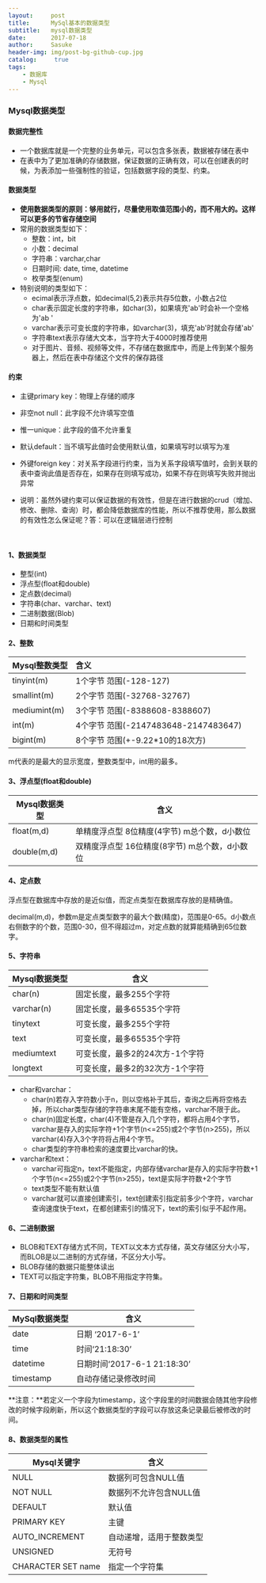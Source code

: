 ```yaml
---
layout:     post
title:      MySql基本的数据类型
subtitle:   mysql数据类型
date:       2017-07-18
author:     Sasuke
header-img: img/post-bg-github-cup.jpg
catalog: 	 true
tags:
    - 数据库
    - Mysql
---
```


### **Mysql数据类型**

#### **数据完整性**

- 一个数据库就是一个完整的业务单元，可以包含多张表，数据被存储在表中
- 在表中为了更加准确的存储数据，保证数据的正确有效，可以在创建表的时候，为表添加一些强制性的验证，包括数据字段的类型、约束。

#### **数据类型**

- **使用数据类型的原则：够用就行，尽量使用取值范围小的，而不用大的。这样可以更多的节省存储空间**
- 常用的数据类型如下：
  - 整数：int，bit
  - 小数：decimal
  - 字符串：varchar,char
  - 日期时间: date, time, datetime
  - 枚举类型(enum)
- 特别说明的类型如下：
  - ecimal表示浮点数，如decimal(5,2)表示共存5位数，小数占2位
  - char表示固定长度的字符串，如char(3)，如果填充'ab'时会补一个空格为'ab '
  - varchar表示可变长度的字符串，如varchar(3)，填充'ab'时就会存储'ab'
  - 字符串text表示存储大文本，当字符大于4000时推荐使用
  - 对于图片、音频、视频等文件，不存储在数据库中，而是上传到某个服务器上，然后在表中存储这个文件的保存路径

#### **约束**

- 主键primary key：物理上存储的顺序

- 非空not null：此字段不允许填写空值

- 惟一unique：此字段的值不允许重复

- 默认default：当不填写此值时会使用默认值，如果填写时以填写为准

- 外键foreign key：对关系字段进行约束，当为关系字段填写值时，会到关联的表中查询此值是否存在，如果存在则填写成功，如果不存在则填写失败并抛出异常

- 说明：虽然外键约束可以保证数据的有效性，但是在进行数据的crud（增加、修改、删除、查询）时，都会降低数据库的性能，所以不推荐使用，那么数据的有效性怎么保证呢？答：可以在逻辑层进行控制

  ​

#### **1、数据类型**

- 整型(int)
- 浮点型(float和double)
- 定点数(decimal)
- 字符串(char、varchar、text)
- 二进制数据(Blob)
- 日期和时间类型

#### **2、整数**

| Mysql整数类型    | 含义                               |
| :----------- | :------------------------------- |
| tinyint(m)   | 1个字节  范围(-128-127)               |
| smallint(m)  | 2个字节  范围(-32768-32767)           |
| mediumint(m) | 3个字节  范围(-8388608-8388607)       |
| int(m)       | 4个字节  范围(-2147483648-2147483647) |
| bigint(m)    | 8个字节  范围(+-9.22*10的18次方)         |

m代表的是最大的显示宽度，整数类型中，int用的最多。

#### **3、浮点型(float和double)**

| Mysql数据类型   | 含义                            |
| ----------- | ----------------------------- |
| float(m,d)  | 单精度浮点型  8位精度(4字节)   m总个数，d小数位 |
| double(m,d) | 双精度浮点型  16位精度(8字节)  m总个数，d小数位 |

#### **4、定点数**

浮点型在数据库中存放的是近似值，而定点类型在数据库存放的是精确值。

decimal(m,d)，参数m是定点类型数字的最大个数(精度)，范围是0-65。d小数点右侧数字的个数，范围0-30，但不得超过m，对定点数的就算能精确到65位数字。

#### **5、字符串**

| Mysql数据类型  | 含义                 |
| ---------- | ------------------ |
| char(n)    | 固定长度，最多255个字符      |
| varchar(n) | 固定长度，最多65535个字符    |
| tinytext   | 可变长度，最多255个字符      |
| text       | 可变长度，最多65535个字符    |
| mediumtext | 可变长度，最多2的24次方-1个字符 |
| longtext   | 可变长度，最多2的32次方-1个字符 |

- char和varchar：
  - char(n)若存入字符数小于n，则以空格补于其后，查询之后再将空格去掉，所以char类型存储的字符串末尾不能有空格，varchar不限于此。
  - char(n)固定长度，char(4)不管是存入几个字符，都将占用4个字节，varchar是存入的实际字符+1个字节(n<=255)或2个字节(n>255)，所以varchar(4)存入3个字符将占用4个字节。
  - char类型的字符串检索的速度要比varchar的快。
- varchar和text：
  - varchar可指定n，text不能指定，内部存储varchar是存入的实际字符数+1个字节(n<=255)或2个字节(n>255)，text是实际字符数+2个字节
  - text类型不能有默认值
  - varchar就可以直接创建索引，text创建索引指定前多少个字符，varchar查询速度快于text，在都创建索引的情况下，text的索引似乎不起作用。

#### **6、二进制数据**

- BLOB和TEXT存储方式不同，TEXT以文本方式存储，英文存储区分大小写，而BLOB是以二进制的方式存储，不区分大小写。
- BLOB存储的数据只能整体读出
- TEXT可以指定字符集，BLOB不用指定字符集。

#### **7、日期和时间类型**

| MySql数据类型 | 含义                      |
| --------- | ----------------------- |
| date      | 日期 ‘2017-6-1’           |
| time      | 时间‘21:18:30’            |
| datetime  | 日期时间‘2017-6-1 21:18:30’ |
| timestamp | 自动存储记录修改时间              |

**注意：**若定义一个字段为timestamp，这个字段里的时间数据会随其他字段修改的时候字段刷新，所以这个数据类型的字段可以存放这条记录最后被修改的时间。

#### **8、数据类型的属性**

| Mysql关键字           | 含义            |
| ------------------ | ------------- |
| NULL               | 数据列可包含NULL值   |
| NOT NULL           | 数据列不允许包含NULL值 |
| DEFAULT            | 默认值           |
| PRIMARY KEY        | 主键            |
| AUTO_INCREMENT     | 自动递增，适用于整数类型  |
| UNSIGNED           | 无符号           |
| CHARACTER SET name | 指定一个字符集       |